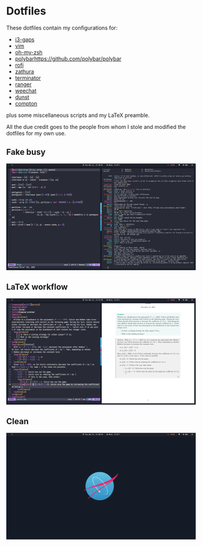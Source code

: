 # Dotfiles

These dotfiles contain my configurations for:
- [i3-gaps](https://github.com/Airblader/i3)
- [vim](https://www.vim.org/)
- [oh-my-zsh](https://github.com/ohmyzsh/ohmyzsh)
- [polybar]()https://github.com/polybar/polybar
- [rofi](https://github.com/davatorium/rofi)
- [zathura](https://pwmt.org/projects/zathura/)
- [terminator](https://wiki.archlinux.org/index.php/Terminator)
- [ranger](https://github.com/ranger/ranger)
- [weechat](https://weechat.org/)
- [dunst](https://github.com/dunst-project/dunst)
- [compton](https://github.com/chjj/compton)

plus some miscellaneous scripts and my LaTeX preamble.

All the due credit goes to the people from whom I stole and modified the dotfiles for my own use.

## Fake busy
![](screen.png)

## LaTeX workflow
![](texing.png)

## Clean
![](clean.png)
